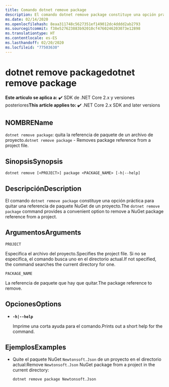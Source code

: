 ```yaml
---
title: Comando dotnet remove package
description: El comando dotnet remove package constituye una opción práctica para quitar la referencia de paquete NuGet de un proyecto.
ms.date: 02/14/2020
ms.openlocfilehash: 8eaa311748c5627351ef149012dc4dddd2ab2793
ms.sourcegitcommit: f38e527623883b92010cf4760246203073e12898
ms.translationtype: HT
ms.contentlocale: es-ES
ms.lasthandoff: 02/20/2020
ms.locfileid: "77503630"
---
```

# <a name="dotnet-remove-package"></a><span data-ttu-id="4ff1c-103">dotnet remove package</span><span class="sxs-lookup"><span data-stu-id="4ff1c-103">dotnet remove package</span></span>

<span data-ttu-id="4ff1c-104">**Este artículo se aplica a:** ✔️ SDK de .NET Core 2.x y versiones posteriores</span><span class="sxs-lookup"><span data-stu-id="4ff1c-104">**This article applies to:** ✔️ .NET Core 2.x SDK and later versions</span></span>

## <a name="name"></a><span data-ttu-id="4ff1c-105">NOMBRE</span><span class="sxs-lookup"><span data-stu-id="4ff1c-105">Name</span></span>

<span data-ttu-id="4ff1c-106">`dotnet remove package`: quita la referencia de paquete de un archivo de proyecto.</span><span class="sxs-lookup"><span data-stu-id="4ff1c-106">`dotnet remove package` - Removes package reference from a project file.</span></span>

## <a name="synopsis"></a><span data-ttu-id="4ff1c-107">Sinopsis</span><span class="sxs-lookup"><span data-stu-id="4ff1c-107">Synopsis</span></span>

```dotnetcli
dotnet remove [<PROJECT>] package <PACKAGE_NAME> [-h|--help]
```

## <a name="description"></a><span data-ttu-id="4ff1c-108">Descripción</span><span class="sxs-lookup"><span data-stu-id="4ff1c-108">Description</span></span>

<span data-ttu-id="4ff1c-109">El comando `dotnet remove package` constituye una opción práctica para quitar una referencia de paquete NuGet de un proyecto.</span><span class="sxs-lookup"><span data-stu-id="4ff1c-109">The `dotnet remove package` command provides a convenient option to remove a NuGet package reference from a project.</span></span>

## <a name="arguments"></a><span data-ttu-id="4ff1c-110">Argumentos</span><span class="sxs-lookup"><span data-stu-id="4ff1c-110">Arguments</span></span>

`PROJECT`

<span data-ttu-id="4ff1c-111">Especifica el archivo del proyecto.</span><span class="sxs-lookup"><span data-stu-id="4ff1c-111">Specifies the project file.</span></span> <span data-ttu-id="4ff1c-112">Si no se especifica, el comando busca uno en el directorio actual.</span><span class="sxs-lookup"><span data-stu-id="4ff1c-112">If not specified, the command searches the current directory for one.</span></span>

`PACKAGE_NAME`

<span data-ttu-id="4ff1c-113">La referencia de paquete que hay que quitar.</span><span class="sxs-lookup"><span data-stu-id="4ff1c-113">The package reference to remove.</span></span>

## <a name="options"></a><span data-ttu-id="4ff1c-114">Opciones</span><span class="sxs-lookup"><span data-stu-id="4ff1c-114">Options</span></span>

- **`-h|--help`**

  <span data-ttu-id="4ff1c-115">Imprime una corta ayuda para el comando.</span><span class="sxs-lookup"><span data-stu-id="4ff1c-115">Prints out a short help for the command.</span></span>

## <a name="examples"></a><span data-ttu-id="4ff1c-116">Ejemplos</span><span class="sxs-lookup"><span data-stu-id="4ff1c-116">Examples</span></span>

- <span data-ttu-id="4ff1c-117">Quite el paquete NuGet `Newtonsoft.Json` de un proyecto en el directorio actual:</span><span class="sxs-lookup"><span data-stu-id="4ff1c-117">Remove `Newtonsoft.Json` NuGet package from a project in the current directory:</span></span>

  ```dotnetcli
  dotnet remove package Newtonsoft.Json
  ```
